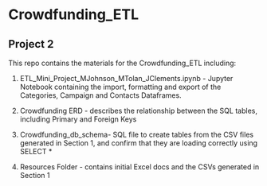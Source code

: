 # Crowdfunding_ETL

## Project 2

This repo contains the materials for the Crowdfunding_ETL including:

1. ETL_Mini_Project_MJohnson_MTolan_JClements.ipynb - Jupyter Notebook containing the import, formatting and export of the Categories, Campaign and Contacts Dataframes.

2. Crowdfunding ERD - describes the relationship between the SQL tables, including Primary and Foreign Keys

3. Crowdfunding_db_schema- SQL file to create tables from the CSV files generated in Section 1, and confirm that they are loading correctly using SELECT *

4. Resources Folder - contains initial Excel docs and the CSVs generated in Section 1
